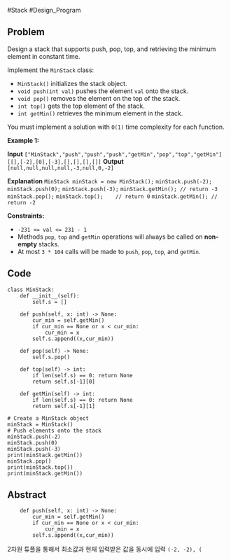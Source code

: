 #Stack #Design_Program
## Problem
Design a stack that supports push, pop, top, and retrieving the minimum element in constant time.

Implement the `MinStack` class:

- `MinStack()` initializes the stack object.
- `void push(int val)` pushes the element `val` onto the stack.
- `void pop()` removes the element on the top of the stack.
- `int top()` gets the top element of the stack.
- `int getMin()` retrieves the minimum element in the stack.

You must implement a solution with `O(1)` time complexity for each function.

**Example 1:**

**Input**
`["MinStack","push","push","push","getMin","pop","top","getMin"]`
`[[],[-2],[0],[-3],[],[],[],[]]`
**Output**
`[null,null,null,null,-3,null,0,-2]`

**Explanation**
`MinStack minStack = new MinStack();`
`minStack.push(-2);`
`minStack.push(0);`
`minStack.push(-3);`
`minStack.getMin(); // return -3`
`minStack.pop();`
`minStack.top();    // return 0`
`minStack.getMin(); // return -2`

**Constraints:**
- `-231 <= val <= 231 - 1`
- Methods `pop`, `top` and `getMin` operations will always be called on **non-empty** stacks.
- At most `3 * 104` calls will be made to `push`, `pop`, `top`, and `getMin`.
  
## Code
```run-python
class MinStack:
    def __init__(self):
        self.s = []

    def push(self, x: int) -> None:
        cur_min = self.getMin()
        if cur_min == None or x < cur_min: 
            cur_min = x
        self.s.append((x,cur_min))

    def pop(self) -> None:
        self.s.pop()

    def top(self) -> int:
        if len(self.s) == 0: return None
        return self.s[-1][0]

    def getMin(self) -> int:
        if len(self.s) == 0: return None
        return self.s[-1][1]
    
# Create a MinStack object
minStack = MinStack()
# Push elements onto the stack
minStack.push(-2)
minStack.push(0)
minStack.push(-3)
print(minStack.getMin())
minStack.pop()
print(minStack.top())
print(minStack.getMin())
```
## Abstract
```run-python
    def push(self, x: int) -> None:
        cur_min = self.getMin()
        if cur_min == None or x < cur_min: 
            cur_min = x
        self.s.append((x,cur_min))
```

2차원 튜플을 통해서 최소값과 현재 입력받은 값을 동시에 입력
`(-2, -2), (`